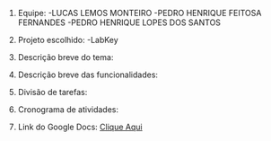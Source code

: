1. Equipe:
-LUCAS LEMOS MONTEIRO
-PEDRO HENRIQUE FEITOSA FERNANDES
-PEDRO HENRIQUE LOPES DOS SANTOS

2. Projeto escolhido:
-LabKey


3. Descrição breve do tema:


4. Descrição breve das funcionalidades:


5. Divisão de tarefas:


6. Cronograma de atividades:


7. Link do Google Docs: 
[Clique Aqui](external.ink?to=https://docs.google.com/document/d/1kkFqvEXjnq9MswoLlgcRTXaT7NjkhXPOMfaUH-7fyiM/edit?usp=sharing)

